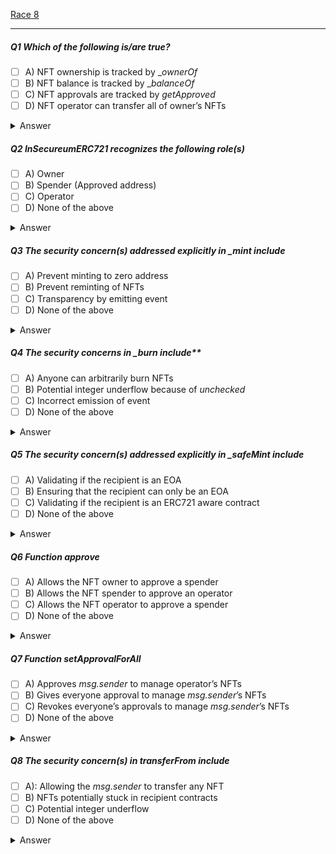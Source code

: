 [Race 8](https://ventral.digital/posts/2022/7/25/secureum-bootcamp-epoch-july-race-8)

---

##### Q1 Which of the following is/are true?
- [ ] A) NFT ownership is tracked by __ownerOf_ 
- [ ] B) NFT balance is tracked by __balanceOf_ 
- [ ] C) NFT approvals are tracked by _getApproved_ 
- [ ] D) NFT operator can transfer all of owner’s NFTs
<details>
<summary>Answer</summary>
A,B,C,D
<p>
The variables `_ownerOf`, `_balanceOf` and `getApproved` indeed keep track of the mentioned values.<br>
And NFT operators are by definition able to transfer all NFTs of the owners that elected them to be their operators.
</p>
</details>

##### Q2 _InSecureumERC721_ recognizes the following role(s)
- [ ] A) Owner 
- [ ] B) Spender (Approved address) 
- [ ] C) Operator 
- [ ] D) None of the above
<details>
<summary>Answer</summary>
A,B,C
<p>
This is quite apparent from ERC721 implementation parameter names. They can also be found in the [EIP721 spec](https://eips.ethereum.org/EIPS/eip-721).
</p>
</details>

##### Q3 The security concern(s) addressed explicitly in __mint_ include
- [ ] A) Prevent minting to zero address 
- [ ] B) Prevent reminting of NFTs 
- [ ] C) Transparency by emitting event 
- [ ] D) None of the above
<details>
<summary>Answer</summary>
A,B,C
<p>
	The `_mint()` function addresses both A and B with the first two requires. Also C is correct since the emission of the Transfer event allows for easy tracking of mints and therefore transparency.
</p>
</details> 

##### Q4 The security concerns in __burn_ include** 
- [ ] A) Anyone can arbitrarily burn NFTs 
- [ ] B) Potential integer underflow because of _unchecked_ 
- [ ] C) Incorrect emission of event 
- [ ] D) None of the above
<details>
<summary>Answer</summary>
A
<p>
It appears that the `_burn()` function was intended to be internal (based on the underscore prefix) but is actually external which allows for A.<br>
Answer B is not a concern thanks to the ownership check ensuring that it cannot happen.<br>
The emission of the event follows the event declaration and therefore C is not a concern either.
</p>
</details> 

##### Q5 The security concern(s) addressed explicitly in __safeMint_ include
- [ ] A) Validating if the recipient is an EOA 
- [ ] B) Ensuring that the recipient can only be an EOA 
- [ ] C) Validating if the recipient is an ERC721 aware contract 
- [ ] D) None of the above
<details>
<summary>Answer</summary>
A,C
<p>
This function ensures that if (A) the recipient is an EOA the mint functions normally thanks to the `to.code.length == 0` check, but if (C) the recipient is a contract (non-EOA) it must be "ERC721 aware" by implementing the `ERC721TokenReceiver`interface.
</p>
</details> 

##### Q6 Function _approve_
- [ ] A) Allows the NFT owner to approve a spender 
- [ ] B) Allows the NFT spender to approve an operator 
- [ ] C) Allows the NFT operator to approve a spender 
- [ ] D) None of the above
<details>
<summary>Answer</summary>
A,C
<p>
The require shows that only (A) the NFT owner and (C) the operator that the owner gave access to manage all their NFTs have the ability to approve spenders. A spender cannot approve other spenders and especially not operators.
</p>
</details> 

##### Q7 Function _setApprovalForAll_
- [ ] A) Approves _msg.sender_ to manage operator’s NFTs 
- [ ] B) Gives everyone approval to manage _msg.sender_’s NFTs 
- [ ] C) Revokes everyone’s approvals to manage _msg.sender_’s NFTs 
- [ ] D) None of the above
<details>
<summary>Answer</summary>
D
<p>
The `setApprovalForAll()` function authorizes an address (called the operator) to manage all of the owner's NFTs in the contract. A, B and C are therefore incorrect.
</p>
</details> 

##### Q8 The security concern(s) in _transferFrom_ include
- [ ] A): Allowing the _msg.sender_ to transfer any NFT 
- [ ] B) NFTs potentially stuck in recipient contracts 
- [ ] C) Potential integer underflow 
- [ ] D) None of the above
<details>
<summary>Answer</summary>
A,B,C
<p>
The `transferFrom()` function does not check ownership of the NFT. This allows any `msg.sender` to overwrite the current owner, basically allowing a transfer of any NFT.<br>
The `safeTransferFrom()` function ensures that NFTs will not be stuck in recipient contracts that don't communicate that they are able to handle them. This issue still exists for the normal `transferFrom()` function though for backwards compatability reasons.<br>
Due to the missing ownership check, it's possible for the balance of the sender to underflow.
</p>
</details> 